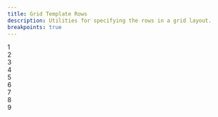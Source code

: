 ```yaml
---
title: Grid Template Rows
description: Utilities for specifying the rows in a grid layout.
breakpoints: true
---
```

<div>
    <table-utility prefix="grid-rows" property="grid-template-rows" class="mb-lg"></table-utility>
    <card-example>
		<div class="relative container h-full rounded-md bg-surface-1 p-24">
			<div class="absolute inset-0 bg-grid mix-blend-plus-lighter"></div>
			<div class="relative grid grid-cols-3 grid-rows-2 gap-10">
				<div class="rounded-md p-10 bg-info text-center"><span class="text-xs text-white font-semibold">1</span></div>
				<div class="rounded-md p-10 bg-info text-center"><span class="text-xs text-white font-semibold">2</span></div>
				<div class="rounded-md p-10 bg-info text-center"><span class="text-xs text-white font-semibold">3</span></div>
				<div class="rounded-md p-10 bg-info text-center"><span class="text-xs text-white font-semibold">4</span></div>
				<div class="rounded-md p-10 bg-info text-center"><span class="text-xs text-white font-semibold">5</span></div>
				<div class="rounded-md p-10 bg-info text-center"><span class="text-xs text-white font-semibold">6</span></div>
				<div class="rounded-md p-10 bg-info text-center"><span class="text-xs text-white font-semibold">7</span></div>
				<div class="rounded-md p-10 bg-info text-center"><span class="text-xs text-white font-semibold">8</span></div>
				<div class="rounded-md p-10 bg-info text-center"><span class="text-xs text-white font-semibold">9</span></div>
			</div>
		</div>
    </card-example>
</div>